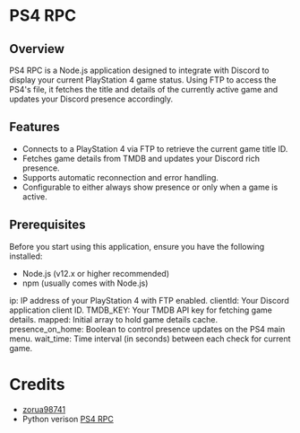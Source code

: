 # PS4 RPC

## Overview

PS4 RPC is a Node.js application designed to integrate with Discord to display your current PlayStation 4 game status. Using FTP to access the PS4's file, it fetches the title and details of the currently active game and updates your Discord presence accordingly.

## Features

- Connects to a PlayStation 4 via FTP to retrieve the current game title ID.
- Fetches game details from TMDB and updates your Discord rich presence.
- Supports automatic reconnection and error handling.
- Configurable to either always show presence or only when a game is active.

## Prerequisites

Before you start using this application, ensure you have the following installed:
- Node.js (v12.x or higher recommended)
- npm (usually comes with Node.js)

ip: IP address of your PlayStation 4 with FTP enabled.
clientId: Your Discord application client ID.
TMDB_KEY: Your TMDB API key for fetching game details.
mapped: Initial array to hold game details cache.
presence_on_home: Boolean to control presence updates on the PS4 main menu.
wait_time: Time interval (in seconds) between each check for current game.

# Credits
- [zorua98741]([https://github.com/D5GY](https://github.com/zorua98741))
- Python verison [PS4 RPC](https://github.com/zorua98741/PS4-Rich-Presence-for-Discord)
